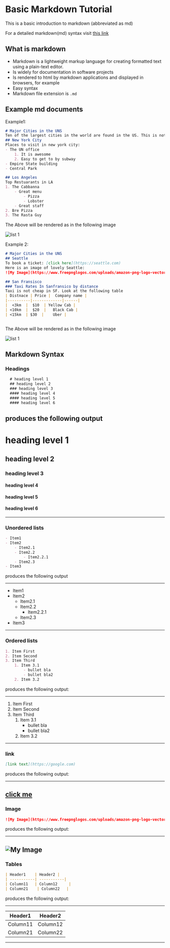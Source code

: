 # Basic Markdown Tutorial
This is a basic introduction to markdown (abbreviated as md)

For a detailed markdown(md) syntax visit [this link](https://www.markdownguide.org/basic-syntax/)

## What is markdown
- Markdown is a lightweight markup language for creating formatted text using a plain-text editor. 
- Is widely for documentation in software projects
- Is rendered to html by markdown applications and displayed in browsers, for example
- Easy syntax
- Markdown file extension is `.md`
## Example md documents
Example1:

```md
# Major Cities in the UNS
Ten of the largest cities in the world are found in the US. This is not actually true. It is totally made up. Like fake news. 
## New York City
Places to visit in new york city:
- The UN office
    1. It is awesome
    2. Easy to get to by subway
- Empire State building
- Central Park

## Los Angeles
Top Restuarants in LA
1. The Cabbanna
    - Great menu
        - Pizza
        - Lobster
    - Great staff
2. Bre Pizza
3. The Rasta Guy

```
The Above will be rendered as in the following image

![list 1]({{site.url}}/images/md1.png)

Example 2:

```md
# Major Cities in the UNS
## Seattle
To book a ticket: [click here](https://seattle.com)
Here is an image of lovely Seattle:
![My Image](https://www.freepnglogos.com/uploads/amazon-png-logo-vector/amazon-emblem-png-logo-vector-13.png)

## San Fransisco
### Taxi Rates In Sanfransico by distance
Taxi is not cheap in SF. Look at the following table
| Distnace | Price |  Company name |
|----------|-------------|------|
|  <3km  |  $10  | Yellow Cab |
| <10km  |  $20  |   Black Cab |
| <15km  | $30  |    Uber |



```
The Above will be rendered as in the following image

![list 1]({{site.url}}/images/md2.png)



## Markdown Syntax
### Headings

```md
  # heading level 1
  ## heading level 2
  ### heading level 3
  #### heading level 4
  #### heading level 5
  #### heading level 6
```

produces the following output
---
# heading level 1
## heading level 2
### heading level 3
#### heading level 4
#### heading level 5
#### heading level 6
---

  
### Unordered lists

```md
- Item1
- Item2
    - Item2.1
    - Item2.2
        - Item2.2.1
    - Item2.3
- Item3
```
produces the following output

---
- Item1
- Item2
    - Item2.1
    - Item2.2
        - Item2.2.1
    - Item2.3
- Item3
---

### Ordered lists

```md
1. Item First
2. Item Second
3. Item Third
    1. Item 3.1
        - bullet bla
        - bullet bla2
    2. Item 3.2
```

produces the following output:

---
1. Item First
2. Item Second
3. Item Third
    1. Item 3.1
        - bullet bla
        - bullet bla2
    2. Item 3.2
---

### link

```md
[link text](https://google.com)
```
produces the following output:

---
[click me](https://google.com)
---

### Image

```md
![My Image](https://www.freepnglogos.com/uploads/amazon-png-logo-vector/amazon-emblem-png-logo-vector-13.png)
```

produces the following output:

---
![My Image](https://www.freepnglogos.com/uploads/amazon-png-logo-vector/amazon-emblem-png-logo-vector-13.png)
---

### Tables

```md
| Header1    | Header2 |
| -----------| -----------|
| Column11   | Column12     |
| Column21    | Column22   |
```

produces the following output:

---
| Header1    | Header2 |
| -----------| -----------|
| Column11   | Column12     |
| Column21    | Column22   |
---